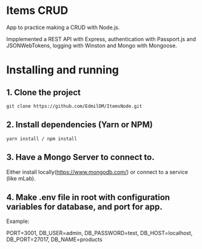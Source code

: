 # Items CRUD
App to practice making a CRUD with Node.js.

Impplemented a REST API with Express, authentication with Passport.js and JSONWebTokens, logging with Winston and Mongo with Mongoose.

# Installing and running
## 1. Clone the project
```
git clone https://github.com/EdmilDM/ItemsNode.git
```

## 2. Install dependencies (Yarn or NPM)
```
yarn install / npm install
```

## 3. Have a Mongo Server to connect to. 

Either install locally(https://www.mongodb.com/) or connect to a service (like mLab).

## 4. Make .env file in root with configuration variables for database, and port for app.

Example:

PORT=3001,
DB_USER=admin,
DB_PASSWORD=test,
DB_HOST=localhost,
DB_PORT=27017,
DB_NAME=products
